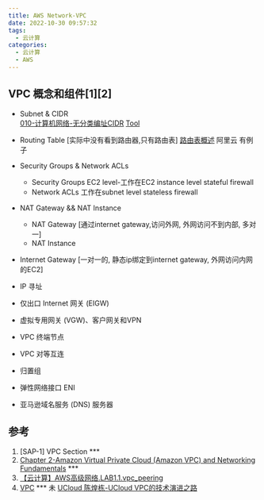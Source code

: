 ```yaml
---
title: AWS Network-VPC
date: 2022-10-30 09:57:32
tags:
  - 云计算
categories:
  - 云计算  
  - AWS
---
```


<p></p>
<!-- more -->


## VPC 概念和组件[1][2]
+ Subnet & CIDR  
  [010-计算机网络-无分类编址CIDR](https://www.bilibili.com/video/BV1Ff4y1S7Lf/)
  [Tool](https://network00.com/NetworkTools/IPv4SubnetCreator/)
+ Routing Table
  [实际中没有看到路由器,只有路由表]
  [路由表概述](https://help.aliyun.com/document_detail/106224.html) 阿里云 有例子
+ Security Groups & Network ACLs
  + Security Groups
    EC2 level-工作在EC2 instance level
    stateful firewall
  + Network ACLs
    工作在subnet level 
    stateless firewall
+ NAT Gateway && NAT Instance 
  - NAT Gateway 
    [通过internet gateway,访问外网, 外网访问不到内部, 多对一]
  - NAT Instance  
+ Internet Gateway
  [一对一的, 静态ip绑定到internet gateway, 外网访问内网的EC2]

+ IP 寻址
+ 仅出口 Internet 网关 (EIGW)
+ 虚拟专用网关 (VGW)、客户网关和VPN
+ VPC 终端节点
+ VPC 对等互连
+ 归置组
+ 弹性网络接口 ENI
+ 亚马逊域名服务 (DNS) 服务器  


## 参考
1. [SAP-1] VPC Section *** 
2. [Chapter 2-Amazon Virtual Private Cloud (Amazon VPC) and Networking Fundamentals](https://zhuanlan.zhihu.com/p/529181222) *** 
3. [【云计算】AWS高级网络.LAB1.1.vpc_peering](https://www.bilibili.com/video/BV1CG41137bx/)
4. [VPC](https://jayendrapatil.com/aws-virtual-private-cloud-vpc/) ***  未
[UCloud 陈煌栋-UCloud VPC的技术演进之路]() 









